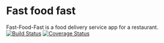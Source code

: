# Fast food fast
Fast-Food-Fast is a food delivery service app for a restaurant.
[![Build Status](https://travis-ci.org/jobboz/fast-food-app.svg?branch=develop)](https://travis-ci.org/jobboz/fast-food-app)
[![Coverage Status](https://coveralls.io/repos/github/jobboz/fast-food-app/badge.svg?branch=develop)](https://coveralls.io/github/jobboz/fast-food-app?branch=develop)